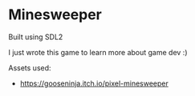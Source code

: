 # Minesweeper

Built using SDL2

I just wrote this game to learn more about game dev :)

Assets used:
- https://gooseninja.itch.io/pixel-minesweeper